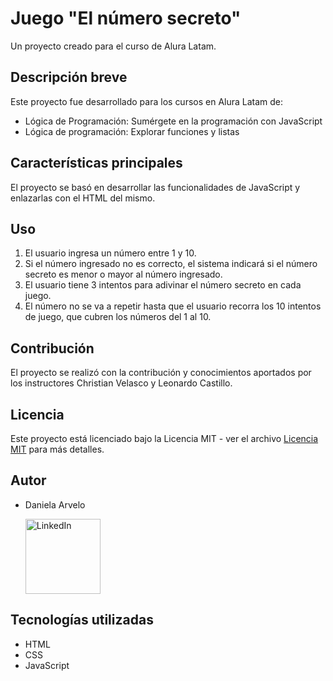 # Juego "El número secreto"

Un proyecto creado para el curso de Alura Latam.

## Descripción breve
Este proyecto fue desarrollado para los cursos en Alura Latam de:
<ul>
  <li>Lógica de Programación: Sumérgete en la programación con JavaScript</li>
  <li>Lógica de programación: Explorar funciones y listas</li>
</ul>


## Características principales
El proyecto se basó en desarrollar las funcionalidades de JavaScript y enlazarlas con el HTML del mismo.

## Uso
1. El usuario ingresa un número entre 1 y 10.
2. Si el número ingresado no es correcto, el sistema indicará si el número secreto es menor o mayor al número ingresado.
3. El usuario tiene 3 intentos para adivinar el número secreto en cada juego.
4. El número no se va a repetir hasta que el usuario recorra los 10 intentos de juego, que cubren los números del 1 al 10.

## Contribución
El proyecto se realizó con la contribución y conocimientos aportados por los instructores Christian Velasco y Leonardo Castillo.

## Licencia
Este proyecto está licenciado bajo la Licencia MIT - ver el archivo [Licencia MIT](https://opensource.org/licenses/MIT) para más detalles.

## Autor
- Daniela Arvelo
  
  [<img src="https://encrypted-tbn0.gstatic.com/images?q=tbn:ANd9GcTWMjR7gx6W5-B-hglc98RYENcZeIrSg0t6aA&s" alt="LinkedIn" width="120" height="">](https://www.linkedin.com/in/daniela-arvelo/)

## Tecnologías utilizadas
- HTML
- CSS
- JavaScript
